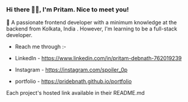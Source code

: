 

### Hi there 👋🏻, I'm Pritam. Nice to meet you!

:speech_balloon: A passionate frontend developer with a minimum knowledge at the backend from Kolkata, India . However, I'm learning to be a full-stack developer.


- Reach me through  :- 

- LinkedIn - https://www.linkedin.com/in/pritam-debnath-762019239
- Instagram - https://instagram.com/spoiler_0p
- portfolio - https://pridebnath.github.io/portfolio






Each project's hosted link available in their README.md 
<!---
PriDebnath/PriDebnath is a ✨ special ✨ repository because its `README.md` (this file) appears on your GitHub profile.
You can click the Preview link to take a look at your changes.
--->
